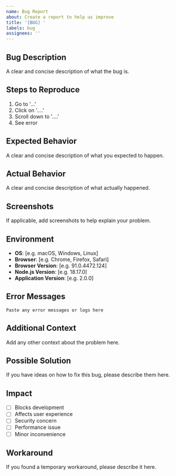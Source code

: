 ```yaml
---
name: Bug Report
about: Create a report to help us improve
title: '[BUG] '
labels: bug
assignees: ''
---
```


## Bug Description

A clear and concise description of what the bug is.

## Steps to Reproduce

1. Go to '...'
2. Click on '....'
3. Scroll down to '....'
4. See error

## Expected Behavior

A clear and concise description of what you expected to happen.

## Actual Behavior

A clear and concise description of what actually happened.

## Screenshots

If applicable, add screenshots to help explain your problem.

## Environment

- **OS**: [e.g. macOS, Windows, Linux]
- **Browser**: [e.g. Chrome, Firefox, Safari]
- **Browser Version**: [e.g. 91.0.4472.124]
- **Node.js Version**: [e.g. 18.17.0]
- **Application Version**: [e.g. 2.0.0]

## Error Messages

```
Paste any error messages or logs here
```

## Additional Context

Add any other context about the problem here.

## Possible Solution

If you have ideas on how to fix this bug, please describe them here.

## Impact

- [ ] Blocks development
- [ ] Affects user experience
- [ ] Security concern
- [ ] Performance issue
- [ ] Minor inconvenience

## Workaround

If you found a temporary workaround, please describe it here.